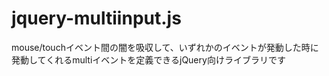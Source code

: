 jquery-multiinput.js
====================

mouse/touchイベント間の闇を吸収して、いずれかのイベントが発動した時に発動してくれるmultiイベントを定義できるjQuery向けライブラリです
